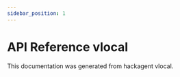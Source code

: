 ```yaml
---
sidebar_position: 1
---
```


# API Reference vlocal

This documentation was generated from hackagent vlocal.

